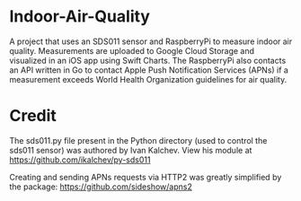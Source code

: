 # Indoor-Air-Quality
A project that uses an SDS011 sensor and RaspberryPi to measure indoor air quality.  Measurements are uploaded to Google Cloud Storage and visualized in an iOS app using Swift Charts. The RaspberryPi also contacts an API written in Go to contact Apple Push Notification Services (APNs) if a measurement exceeds World Health Organization guidelines for air quality.

# Credit 
The sds011.py file present in the Python directory (used to control the sds011 sensor) was authored by Ivan Kalchev. View his module at https://github.com/ikalchev/py-sds011

Creating and sending APNs requests via HTTP2 was greatly simplified by the package: https://github.com/sideshow/apns2
